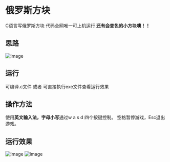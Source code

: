 # 俄罗斯方块

C语言写俄罗斯方块 代码全网唯一可上机运行 
**还有会变色的小方块噢！！**

## 思路
![image](https://user-images.githubusercontent.com/105651412/236232737-20e9f34b-fc1b-46ae-9247-9e6dcab7d294.png)

## 运行
可编译.c文件 或者
可直接执行exe文件查看运行效果

## 操作方法
使用**英文输入法，字母小写**通过w a s d 四个按键控制。
空格暂停游戏，Esc退出游戏。

## 运行效果
![image](https://user-images.githubusercontent.com/105651412/236232804-dc3804be-6517-45dd-a7f3-07846ccd23cc.png)
![image](https://user-images.githubusercontent.com/105651412/236232842-3863b0df-bbd5-4b47-a2e1-9c288c5af967.png)
